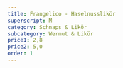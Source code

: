 ```yaml
---
title: Frangelico - Haselnusslikör
superscript: M
category: Schnaps & Likör
subcategory: Wermut & Likör
price1: 2,8
price2: 5,0
order: 1
---
```

